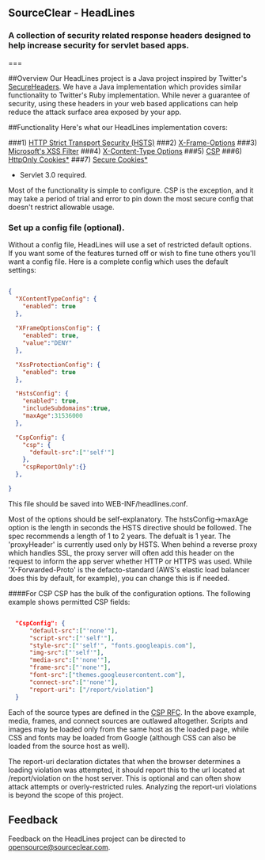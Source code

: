 ## SourceClear - HeadLines
### A collection of security related response headers designed to help increase security for servlet based apps.
===

##Overview
Our HeadLines project is a Java project inspired by Twitter's [SecureHeaders](https://github.com/twitter/secureheaders).  We have a Java implementation which provides similar functionality to Twitter's Ruby implementation.  While never a guarantee of security, using these headers in your web based applications can help reduce the attack surface area exposed by your app.  

##Functionality
Here's what our HeadLines implementation covers:

###1) [HTTP Strict Transport Security (HSTS)](https://tools.ietf.org/html/rfc6797)
###2) [X-Frame-Options](https://tools.ietf.org/html/draft-ietf-websec-x-frame-options-00)
###3) [Microsoft's XSS Filter](http://msdn.microsoft.com/en-us/library/dd565647.aspx)
###4) [X-Content-Type Options](http://msdn.microsoft.com/en-us/library/ie/gg622941.aspx)
###5) [CSP](https://developer.mozilla.org/en-US/docs/Security/CSP)
###6) [HttpOnly Cookies*](https://www.owasp.org/index.php/HttpOnly)
###7) [Secure Cookies*](https://www.owasp.org/index.php/SecureFlag)

* Servlet 3.0 required.

Most of the functionality is simple to configure.  CSP is the exception, and it may take a period of trial and error to pin down the most secure config that doesn't restrict allowable usage.


### Set up a config file (optional).
Without a config file, HeadLines will use a set of restricted default options.  If you want some of the features turned off or wish to fine tune
others you'll want a config file.  Here is a complete config which uses the default settings:

```json

{
  "XContentTypeConfig": {
    "enabled": true
  },
  
  "XFrameOptionsConfig": {
    "enabled": true,
    "value":"DENY"
  },

  "XssProtectionConfig": {
    "enabled": true
  },

  "HstsConfig": {
    "enabled": true,
    "includeSubdomains":true,
    "maxAge":31536000
  },

  "CspConfig": {
    "csp": {
      "default-src":["'self'"]
    },
    "cspReportOnly":{}
  },

}
```

This file should be saved into WEB-INF/headlines.conf.

Most of the options should be self-explanatory.  The hstsConfig->maxAge option is the length in seconds the HSTS directive should be followed.  The spec
recommends a length of 1 to 2 years.  The defualt is 1 year.  The 'proxyHeader' is currently used only by HSTS.  When behind a reverse proxy which handles SSL,
the proxy server will often add this header on the request to inform the app server whether HTTP or HTTPS was used.  While 'X-Forwarded-Proto' is the
defacto-standard (AWS's elastic load balancer does this by default, for example), you can change this is if needed.

####For CSP
CSP has the bulk of the configuration options.  The following example shows permitted CSP fields:

```json	

  "CspConfig": {
      "default-src":["'none'"],
      "script-src":["'self'"],
      "style-src":["'self'", "fonts.googleapis.com"],
      "img-src":["'self'"],
      "media-src":["'none'"],
      "frame-src":["'none'"],
      "font-src":["themes.googleusercontent.com"],
      "connect-src":["'none'"],
      "report-uri": ["/report/violation"]
  }
```

Each of the source types are defined in the [CSP RFC](http://www.w3.org/TR/2012/CR-CSP-20121115/).  In the above example, media, frames, and connect sources are outlawed
altogether.  Scripts and images may be loaded only from the same host as the loaded page, while CSS and fonts may be loaded from Google (although CSS can also be loaded
from the source host as well).

The report-uri declaration dictates that when the browser determines a loading violation was attempted, it should report this to the url located at /report/violation on
the host server.  This is optional and can often show attack attempts or overly-restricted rules.  Analyzing the report-uri violations is beyond the scope of this project.

## Feedback
Feedback on the HeadLines project can be directed to opensource@sourceclear.com.
